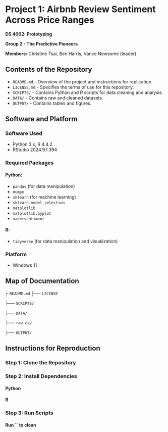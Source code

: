 # Project 1: Airbnb Review Sentiment Across Price Ranges

**DS 4002: Prototyping**

**Group 2 - The Predictive Pioneers** 

**Members:** Christine Tsai, Ben Harris, Vance Newsome (leader)

## Contents of the Repository
- `README.md` - Overview of the project and instructions for replication.
- `LICENSE.md` - Specifies the terms of use for this repository.
- `SCRIPTS/` - Contains Python and R scripts for data cleaning and analysis.
- `DATA/` - Contains raw and cleaned datasets.
- `OUTPUT/` - Contains tables and figures.

## Software and Platform
### Software Used
- Python 3.x, R 4.4.2
- RStudio 2024.9.1.394
### Required Packages
#### Python: 
- `pandas` (for data manipulation)
- `numpy`
- `sklearn` (for machine learning)
- `sklearn.model_selection`
- `matplotlib`
- `matplotlib.pyplot`
- `vadersentiment`
#### R:
- `tidyverse` (for data manipulation and visualization)
### Platform
- Windows 11

## Map of Documentation
├ `README.md`
├── `LICENSE`

├── `SCRIPTS/`

├── `DATA/`

├── `raw.csv`

├── `OUTPUT/`


## Instructions for Reproduction
### Step 1: Clone the Repository
### Step 2: Install Dependencies
#### Python
#### R
### Step 3: Run Scripts
#### Run `` to clean 
